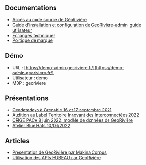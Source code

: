 ## Documentations

- [Accès au code source de GéoRivière](https://github.com/Georiviere/Georiviere-admin)
- [Guide d'installation et configuration de GeoRivière-admin, guide utilisateur](https://georiviere.readthedocs.io/en/stable/)
- [Echanges techniques](https://github.com/Georiviere/Georiviere-admin/issues)
- [Politique de marque](https://github.com/Georiviere/Georiviere-admin/blob/master/docs/Georiviere-politiquemarque--1.0.pdf)

## Démo
- URL : [https://demo-admin.georiviere.fr/](https://demo-admin.georiviere.fr/)
- Utilisateur : demo
- MDP : georiviere


## Présentations

- [Geodatadays à Grenoble 16 et 17 septembre 2021](https://www.geodatadays.fr/_medias/afigeo/files/GDD_2021/presentations/Biodiversite/GEODATADAYS_2021-PNRHautJura_Magnin-Feysot.pdf)
- [Audition au Label Territoire Innovant des Interconnectées 2022](https://territoire-innovant-2022.streamfizz.tv/cl2oc40nm95048mvisvsjegvv)
- [CRIGE PACA 8 juin 2022, modèle de données de GeoRivière](https://makina-corpus.com/sites/default/files/2022-06/20220608_presentation_georiviere_CRIGE_PACA.pdf)
- [Atelier Blue Hats 10/06/2022](https://makina-corpus.com/sites/default/files/2022-06/20220610_georiviere_etalab_PNRHautJura_Makinacorpus.pdf)

## Articles

- [Présentation de GeoRivière par Makina Corpus](https://makina-corpus.com/georiviere)
- [Utilisation des APIs HUBEAU par GeoRivière](https://hubeau.eaufrance.fr/node/130)
